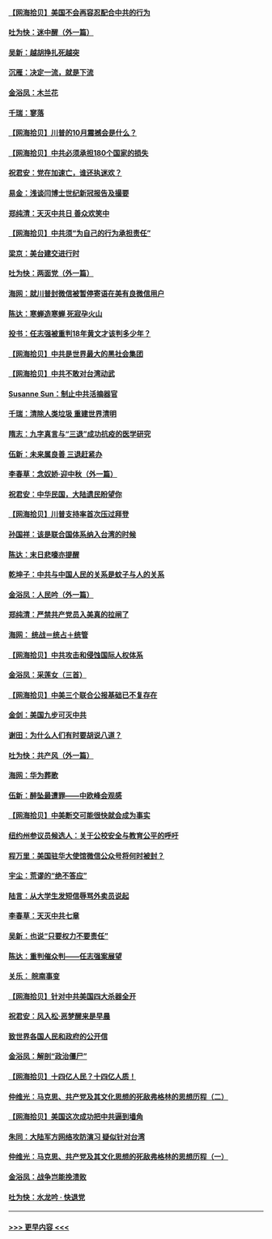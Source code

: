 #### [【网海拾贝】美国不会再容忍配合中共的行为](../pages/nsc993/n12433808.md?t=09280202) 
#### [吐为快：迷中醒（外一篇）](../pages/nsc993/n12433585.md?t=09280202) 
#### [吴新：越胡挣扎死越突](../pages/nsc993/n12433562.md?t=09280202) 
#### [沉雁：决定一流，就是下流](../pages/nsc993/n12432128.md?t=09280202) 
#### [金浴凤：木兰花](../pages/nsc993/n12432124.md?t=09280202) 
#### [千瑞：寥落](../pages/nsc993/n12432071.md?t=09280202) 
#### [【网海拾贝】川普的10月震撼会是什么？](../pages/nsc993/n12431624.md?t=09280202) 
#### [【网海拾贝】中共必须承担180个国家的损失](../pages/nsc993/n12428893.md?t=09280202) 
#### [祝君安：党在加速亡，谁还执迷欢？](../pages/nsc993/n12428652.md?t=09280202) 
#### [易金：浅谈闫博士世纪新冠报告及撮要](../pages/nsc993/n12426822.md?t=09280202) 
#### [郑纯清：天灭中共日 善众欢笑中](../pages/nsc993/n12426784.md?t=09280202) 
#### [【网海拾贝】中共须“为自己的行为承担责任”](../pages/nsc993/n12426067.md?t=09280202) 
#### [梁京：美台建交进行时](../pages/nsc993/n12424066.md?t=09280202) 
#### [吐为快：两面党（外一篇）](../pages/nsc993/n12424043.md?t=09280202) 
#### [海网：就川普封微信被暂停寄语在美有良微信用户](../pages/nsc993/n12424021.md?t=09280202) 
#### [陈达：寒蝉造寒蝉 死寂孕火山](../pages/nsc993/n12423958.md?t=09280202) 
#### [投书：任志强被重判18年黄文才该判多少年？](../pages/nsc993/n12423672.md?t=09280202) 
#### [【网海拾贝】中共是世界最大的黑社会集团](../pages/nsc993/n12423543.md?t=09280202) 
#### [【网海拾贝】中共不敢对台湾动武](../pages/nsc993/n12421418.md?t=09280202) 
#### [Susanne Sun：制止中共活摘器官](../pages/nsc993/n12419654.md?t=09280202) 
#### [千瑞：清除人类垃圾 重建世界清明](../pages/nsc993/n12419414.md?t=09280202) 
#### [隋志：九字真言与“三退”成功抗疫的医学研究](../pages/nsc993/n12419248.md?t=09280202) 
#### [伍新：未来属良善 三退赶紧办](../pages/nsc993/n12418496.md?t=09280202) 
#### [李春草：念奴娇·迎中秋（外一篇）](../pages/nsc993/n12418465.md?t=09280202) 
#### [祝君安：中华民国，大陆遗民盼望你](../pages/nsc993/n12418089.md?t=09280202) 
#### [【网海拾贝】川普支持率首次压过拜登](../pages/nsc993/n12418050.md?t=09280202) 
#### [孙国祥：该是联合国体系纳入台湾的时候](../pages/nsc993/n12417369.md?t=09280202) 
#### [陈达：末日悲嚎亦提醒](../pages/nsc993/n12416736.md?t=09280202) 
#### [乾坤子：中共与中国人民的关系是蚊子与人的关系](../pages/nsc993/n12416632.md?t=09280202) 
#### [金浴凤：人民吟（外一篇）](../pages/nsc993/n12416567.md?t=09280202) 
#### [郑纯清：严禁共产党员入美真的拉闸了](../pages/nsc993/n12416550.md?t=09280202) 
#### [海网： 统战＝统占＋统管](../pages/nsc993/n12416404.md?t=09280202) 
#### [【网海拾贝】中共攻击和侵蚀国际人权体系](../pages/nsc993/n12416250.md?t=09280202) 
#### [金浴凤：采莲女（三首）](../pages/nsc993/n12415517.md?t=09280202) 
#### [【网海拾贝】中美三个联合公报基础已不复存在](../pages/nsc993/n12415054.md?t=09280202) 
#### [金剑：美国九步可灭中共](../pages/nsc993/n12413183.md?t=09280202) 
#### [谢田：为什么人们有时要胡说八道？](../pages/nsc993/n12411861.md?t=09280202) 
#### [吐为快：共产风（外一篇）](../pages/nsc993/n12411761.md?t=09280202) 
#### [海网：华为葬歌](../pages/nsc993/n12410381.md?t=09280202) 
#### [伍新：醉坠最遭罪——中欧峰会观感](../pages/nsc993/n12410364.md?t=09280202) 
#### [【网海拾贝】中美断交可能很快就会成为事实](../pages/nsc993/n12409495.md?t=09280202) 
#### [纽约州参议员候选人：关于公校安全与教育公平的呼吁](../pages/nsc993/n12409228.md?t=09280202) 
#### [程万里：美国驻华大使馆微信公众号将何时被封？](../pages/nsc993/n12407397.md?t=09280202) 
#### [宇尘：荒谬的“绝不答应”](../pages/nsc993/n12407360.md?t=09280202) 
#### [陆言：从大学生发短信辱骂外卖员说起](../pages/nsc993/n12407285.md?t=09280202) 
#### [李春草：天灭中共七章](../pages/nsc993/n12406988.md?t=09280202) 
#### [吴新：也说“只要权力不要责任”](../pages/nsc993/n12406966.md?t=09280202) 
#### [陈达：重判催众判——任志强案展望](../pages/nsc993/n12404540.md?t=09280202) 
#### [关乐： 皖南事变](../pages/nsc993/n12404288.md?t=09280202) 
#### [【网海拾贝】针对中共美国四大杀器全开](../pages/nsc993/n12404172.md?t=09280202) 
#### [祝君安：风入松‧恶梦醒来是早晨](../pages/nsc993/n12401953.md?t=09280202) 
#### [致世界各国人民和政府的公开信](../pages/nsc993/n12401824.md?t=09280202) 
#### [金浴凤：解剖“政治僵尸”](../pages/nsc993/n12401808.md?t=09280202) 
#### [【网海拾贝】十四亿人民？十四亿人质！](../pages/nsc993/n12401708.md?t=09280202) 
#### [仲维光：马克思、共产党及其文化思想的死敌弗格林的思想历程（二）](../pages/nsc993/n12399107.md?t=09280202) 
#### [【网海拾贝】美国这次成功把中共逼到墙角](../pages/nsc993/n12400173.md?t=09280202) 
#### [朱同：大陆军方网络攻防演习 疑似针对台湾](../pages/nsc993/n12399868.md?t=09280202) 
#### [仲维光：马克思、共产党及其文化思想的死敌弗格林的思想历程（一）](../pages/nsc993/n12398341.md?t=09280202) 
#### [金浴凤：战争岂能挽溃败](../pages/nsc993/n12398855.md?t=09280202) 
#### [吐为快：水龙吟 · 快退党](../pages/nsc993/n12398849.md?t=09280202) 

----
#### [ >>> 更早内容 <<< ](../indexes/nsc993-earlier.md)
